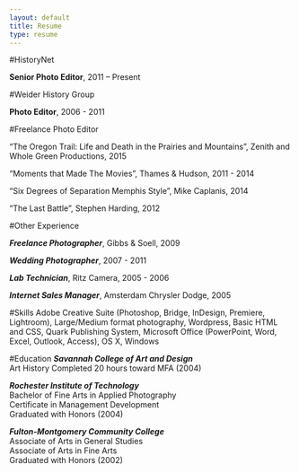 ```yaml
---
layout: default
title: Resume
type: resume
---
```


#HistoryNet

**Senior Photo Editor**,  2011 – Present

#Weider History Group

**Photo Editor**, 2006 - 2011

#Freelance Photo Editor

“The Oregon Trail: Life and Death in the Prairies and Mountains”, Zenith and Whole Green Productions, 2015

“Moments that Made The Movies”, Thames & Hudson, 2011 - 2014

“Six Degrees of Separation Memphis Style”, Mike Caplanis, 2014

“The Last Battle”, Stephen Harding, 2012

#Other Experience

***Freelance Photographer***, Gibbs & Soell, 2009


***Wedding Photographer***, 2007 - 2011


***Lab Technician***, Ritz Camera, 2005 - 2006


***Internet Sales Manager***, Amsterdam Chrysler Dodge, 2005


#Skills
Adobe Creative Suite (Photoshop, Bridge, InDesign, Premiere, Lightroom), Large/Medium format photography, Wordpress, Basic HTML and CSS, Quark Publishing System, Microsoft Office (PowerPoint, Word, Excel, Outlook, Access), OS X, Windows

#Education
***Savannah College of Art and Design***  
Art History 
Completed 20 hours toward MFA (2004)  

***Rochester Institute of Technology***  
Bachelor of Fine Arts in Applied Photography  
Certificate in Management Development  
Graduated with Honors (2004)  

***Fulton-Montgomery Community College***  
Associate of Arts in General Studies  
Associate of Arts in Fine Arts  
Graduated with Honors (2002)  
